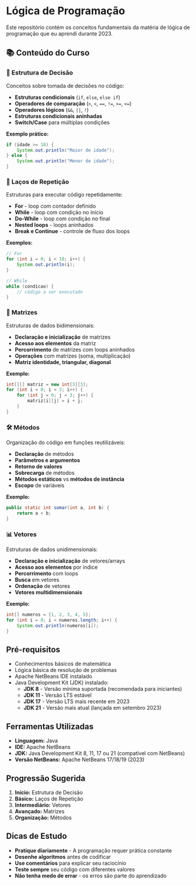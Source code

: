 # Lógica de Programação

Este repositório contém os conceitos fundamentais da matéria de lógica de programação que eu aprendi durante 2023. 

## 📚 Conteúdo do Curso

### 🔄 Estrutura de Decisão
Conceitos sobre tomada de decisões no código:
- **Estruturas condicionais** (`if`, `else`, `else if`)
- **Operadores de comparação** (`>`, `<`, `==`, `!=`, `>=`, `<=`)
- **Operadores lógicos** (`&&`, `||`, `!`)
- **Estruturas condicionais aninhadas**
- **Switch/Case** para múltiplas condições

**Exemplo prático:**
```java
if (idade >= 18) {
    System.out.println("Maior de idade");
} else {
    System.out.println("Menor de idade");
}
```

### 🔁 Laços de Repetição
Estruturas para executar código repetidamente:
- **For** - loop com contador definido
- **While** - loop com condição no início
- **Do-While** - loop com condição no final
- **Nested loops** - loops aninhados
- **Break e Continue** - controle de fluxo dos loops

**Exemplos:**
```java
// For
for (int i = 0; i < 10; i++) {
    System.out.println(i);
}

// While
while (condicao) {
    // código a ser executado
}
```

### 🔢 Matrizes
Estruturas de dados bidimensionais:
- **Declaração e inicialização** de matrizes
- **Acesso aos elementos** da matriz
- **Percorrimento** de matrizes com loops aninhados
- **Operações** com matrizes (soma, multiplicação)
- **Matriz identidade, triangular, diagonal**

**Exemplo:**
```java
int[][] matriz = new int[3][3];
for (int i = 0; i < 3; i++) {
    for (int j = 0; j < 3; j++) {
        matriz[i][j] = i + j;
    }
}
```

### 🛠️ Métodos
Organização do código em funções reutilizáveis:
- **Declaração** de métodos
- **Parâmetros e argumentos**
- **Retorno de valores**
- **Sobrecarga** de métodos
- **Métodos estáticos** vs **métodos de instância**
- **Escopo** de variáveis

**Exemplo:**
```java
public static int somar(int a, int b) {
    return a + b;
}
```

### 📊 Vetores
Estruturas de dados unidimensionais:
- **Declaração e inicialização** de vetores/arrays
- **Acesso aos elementos** por índice
- **Percorrimento** com loops
- **Busca** em vetores
- **Ordenação** de vetores
- **Vetores multidimensionais**

**Exemplo:**
```java
int[] numeros = {1, 2, 3, 4, 5};
for (int i = 0; i < numeros.length; i++) {
    System.out.println(numeros[i]);
}
```

##  Pré-requisitos

- Conhecimentos básicos de matemática
- Lógica básica de resolução de problemas
- Apache NetBeans IDE instalado
- Java Development Kit (JDK) instalado:
  - **JDK 8** - Versão mínima suportada (recomendada para iniciantes)
  - **JDK 11** - Versão LTS estável
  - **JDK 17** - Versão LTS mais recente em 2023
  - **JDK 21** - Versão mais atual (lançada em setembro 2023)

##  Ferramentas Utilizadas

- **Linguagem:** Java
- **IDE:** Apache NetBeans
- **JDK:** Java Development Kit 8, 11, 17 ou 21 (compatível com NetBeans)
- **Versão NetBeans:** Apache NetBeans 17/18/19 (2023)

##  Progressão Sugerida

1. **Início:** Estrutura de Decisão
2. **Básico:** Laços de Repetição
3. **Intermediário:** Vetores
4. **Avançado:** Matrizes
5. **Organização:** Métodos

##  Dicas de Estudo

- **Pratique diariamente** - A programação requer prática constante
- **Desenhe algoritmos** antes de codificar
- **Use comentários** para explicar seu raciocínio
- **Teste sempre** seu código com diferentes valores
- **Não tenha medo de errar** - os erros são parte do aprendizado
